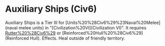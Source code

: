 # Auxiliary Ships (Civ6)

Auxiliary Ships is a Tier III for [Units%20%28Civ6%29%23Naval%20Melee](naval melee units) in "[Civilization%20VI](Civilization VI)". It requires [Rutter%20%28Civ6%29](Rutter) or [Reinforced%20Hull%20%28Civ6%29](Reinforced Hull).
Effects.
Heal outside of friendly territory.